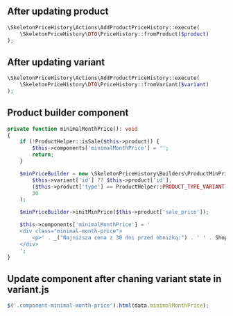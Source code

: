 ## After updating product
```php
\SkeletonPriceHistory\Actions\AddProductPriceHistory::execute(
    \SkeletonPriceHistory\DTO\PriceHistory::fromProduct($product)
);
```
## After updating variant
```php
\SkeletonPriceHistory\Actions\AddProductPriceHistory::execute(
    \SkeletonPriceHistory\DTO\PriceHistory::fromVariant($variant)
);
```
## Product builder component
```php
private function minimalMonthPrice(): void
{
    if (!ProductHelper::isSale($this->product)) {
        $this->components['minimalMonthPrice'] = '';
        return;
    }

    $minPriceBuilder = new \SkeletonPriceHistory\Builders\ProductMinPriceBuilder(
        $this->variant['id'] ?? $this->product['id'],
        ($this->product['type'] == ProductHelper::PRODUCT_TYPE_VARIANT),
        30
    );

    $minPriceBuilder->initMinPrice($this->product['sale_price']);

    $this->components['minimalMonthPrice'] = '
    <div class="minimal-month-price">
        <p>' . _("Najniższa cena z 30 dni przed obniżką:") . ' ' . ShopHelper::priceWithCurrency($minPriceBuilder->getMinPrice()) . '</p>
    </div>
    ';
}
```
## Update component after chaning variant state in variant.js
```js
$('.component-minimal-month-price').html(data.minimalMonthPrice);
```